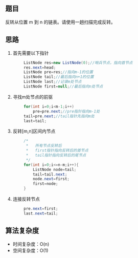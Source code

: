 ## 题目
反转从位置 m 到 n 的链表。请使用一趟扫描完成反转。
## 思路
1. 首先需要以下指针
```java
        ListNode res=new ListNode(0);//哨兵节点，指向首节点
        res.next=head;
        ListNode pre=res;//指向m-1的位置
        ListNode tail;//最后指向n+1的位置
        ListNode last;//记录m处节点
        ListNode first=null;//最后指向n处节点
```
2. 寻找m处节点的前驱
```java
        for(int i=0;i<m-1;i++)
            pre=pre.next;//pre指针指向m-1处
        tail=pre.next;//tail指针先指向m处
        last=tail;
```
3. 反转[m,n]区间内节点
```java
        /*
         *   所有节点反转后
         *   first指针指向反转后的首节点
         *   tail指针指向反转后的尾节点
         */
        for(int i=0;i<=n-m;i++){
            ListNode node=tail;
            tail=tail.next;
            node.next=first;
            first=node;
        }
```
4. 连接反转节点
```java
        pre.next=first;
        last.next=tail;
```
## 算法复杂度
- 时间复杂度：O(n)
- 空间复杂度：O(1)
